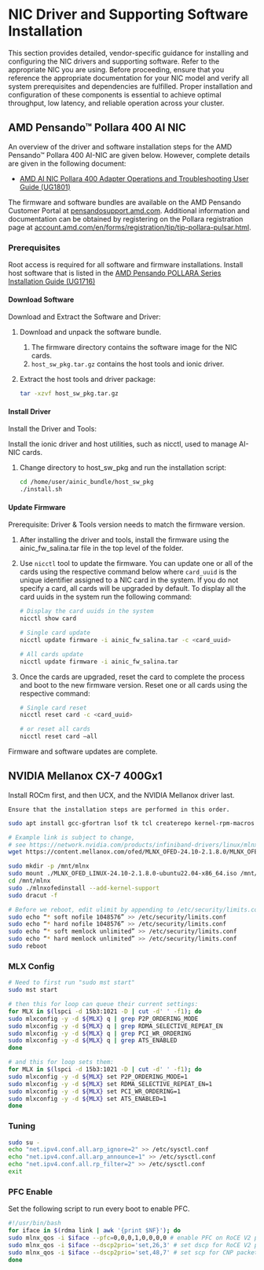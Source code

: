 # NIC Driver and Supporting Software Installation

This section provides detailed, vendor-specific guidance for installing and configuring the NIC drivers and supporting software. Refer to the appropriate NIC you are using. Before proceeding, ensure that you reference the appropriate documentation for your NIC model and verify all system prerequisites and dependencies are fulfilled. Proper installation and configuration of these components is essential to achieve optimal throughput, low latency, and reliable operation across your cluster.

## AMD Pensando™ Pollara 400 AI NIC

An overview of the driver and software installation steps for the AMD Pensando™ Pollara 400 AI-NIC are given below. However, complete details are given in the following document:

* [AMD AI NIC Pollara 400 Adapter Operations and Troubleshooting User Guide (UG1801)](https://docs.amd.com/r/en-US/ug1801-ai-nic-pollara-400-ops-guide/)

The firmware and software bundles are available on the AMD Pensando Customer Portal at [pensandosupport.amd.com](https://pensandosupport.amd.com/). Additional information and documentation can be obtained by registering on the Pollara registration page at [account.amd.com/en/forms/registration/tip/tip-pollara-pulsar.html](https://account.amd.com/en/forms/registration/tip/tip-pollara-pulsar.html).

### Prerequisites

Root access is required for all software and firmware installations. Install host software that is listed in the [AMD Pensando POLLARA Series Installation Guide (UG1716)](https://docs.amd.com/r/en-US/ug1716-pollara-series-installation-guide)

#### Download Software

Download and Extract the Software and Driver:

1. Download and unpack the software bundle.
   1. The firmware directory contains the software image for the NIC cards.
   2. `host_sw_pkg.tar.gz` contains the host tools and ionic driver.
2. Extract the host tools and driver package:

   ```bash
   tar -xzvf host_sw_pkg.tar.gz
   ```

#### Install Driver

Install the Driver and Tools:

Install the ionic driver and host utilities, such as nicctl, used to manage AI-NIC cards.

1. Change directory to host_sw_pkg and run the installation script:

   ```bash
   cd /home/user/ainic_bundle/host_sw_pkg
   ./install.sh
   ```

#### Update Firmware

Prerequisite: Driver & Tools version needs to match the firmware version.

1. After installing the driver and tools, install the firmware using the ainic_fw_salina.tar file in the top level of the folder.
2. Use `nicctl` tool to update the firmware. You can update one or all of the cards using the respective command below where `card_uuid` is the unique identifier assigned to a NIC card in the system. If you do not specify a card, all cards will be upgraded by default. To display all the card uuids in the system run the following command:

   ```bash
   # Display the card uuids in the system
   nicctl show card

   # Single card update
   nicctl update firmware -i ainic_fw_salina.tar -c <card_uuid>

   # All cards update
   nicctl update firmware -i ainic_fw_salina.tar
   ```

3. Once the cards are upgraded, reset the card to complete the process and boot to the new firmware version. Reset one or all cards using the respective command:

   ```bash
   # Single card reset
   nicctl reset card -c <card_uuid>

   # or reset all cards
   nicctl reset card –all
   ```

Firmware and software updates are complete.

## NVIDIA Mellanox CX-7 400Gx1

Install ROCm first, and then UCX, and the NVIDIA Mellanox driver last.

```{note}
Ensure that the installation steps are performed in this order.
```

```bash
sudo apt install gcc-gfortran lsof tk tcl createrepo kernel-rpm-macros perl-sigtrap libtool

# Example link is subject to change,
# see https://network.nvidia.com/products/infiniband-drivers/linux/mlnx_ofed/
wget https://content.mellanox.com/ofed/MLNX_OFED-24.10-2.1.8.0/MLNX_OFED_LINUX-24.10-2.1.8.0-ubuntu22.04-x86_64.iso

sudo mkdir -p /mnt/mlnx
sudo mount ./MLNX_OFED_LINUX-24.10-2.1.8.0-ubuntu22.04-x86_64.iso /mnt/mlnx
cd /mnt/mlnx
sudo ./mlnxofedinstall --add-kernel-support
sudo dracut -f

# Before we reboot, edit ulimit by appending to /etc/security/limits.conf
sudo echo “* soft nofile 1048576” >> /etc/security/limits.conf
sudo echo “* hard nofile 1048576” >> /etc/security/limits.conf
sudo echo “* soft memlock unlimited” >> /etc/security/limits.conf
sudo echo “* hard memlock unlimited” >> /etc/security/limits.conf
sudo reboot
```

### MLX Config

```bash
# Need to first run "sudo mst start"
sudo mst start

# then this for loop can queue their current settings:
for MLX in $(lspci -d 15b3:1021 -D | cut -d' ' -f1); do
sudo mlxconfig -y -d ${MLX} q | grep P2P_ORDERING_MODE
sudo mlxconfig -y -d ${MLX} q | grep RDMA_SELECTIVE_REPEAT_EN
sudo mlxconfig -y -d ${MLX} q | grep PCI_WR_ORDERING
sudo mlxconfig -y -d ${MLX} q | grep ATS_ENABLED
done

# and this for loop sets them:
for MLX in $(lspci -d 15b3:1021 -D | cut -d' ' -f1); do
sudo mlxconfig -y -d ${MLX} set P2P_ORDERING_MODE=1
sudo mlxconfig -y -d ${MLX} set RDMA_SELECTIVE_REPEAT_EN=1
sudo mlxconfig -y -d ${MLX} set PCI_WR_ORDERING=1
sudo mlxconfig -y -d ${MLX} set ATS_ENABLED=1
done
```

### Tuning

```bash
sudo su -
echo "net.ipv4.conf.all.arp_ignore=2" >> /etc/sysctl.conf
echo "net.ipv4.conf.all.arp_announce=1" >> /etc/sysctl.conf
echo "net.ipv4.conf.all.rp_filter=2" >> /etc/sysctl.conf
exit
```

### PFC Enable

Set the following script to run every boot to enable PFC.

```bash
#!/usr/bin/bash
for iface in $(rdma link | awk '{print $NF}'); do
sudo mlnx_qos -i $iface --pfc=0,0,0,1,0,0,0,0 # enable PFC on RoCE V2 packets -- priority 3 (TC 3)
sudo mlnx_qos -i $iface --dscp2prio='set,26,3' # set dscp for RoCE V2 packets -- prority 3 (TC 3)
sudo mlnx_qos -i $iface --dscp2prio='set,48,7' # set scp for CNP packets -- priority 7 (TC 7)
done
```

